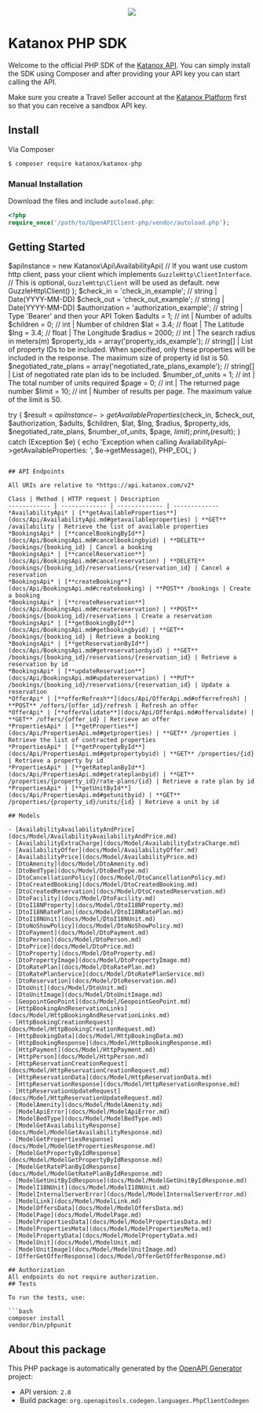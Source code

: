 <p align="center">
  <img src="https://static.katanox.com/blog/icons/ktnx-logo-white-bg.png" />
</p>

# Katanox PHP SDK


Welcome to the official PHP SDK of the [Katanox API](https://docs.katanox.com). You can simply install the SDK using Composer and after providing your API key you can start calling the API. 

Make sure you create a Travel Seller account at the [Katanox Platform](https://app.katanox.com/register) first so that you can receive a sandbox API key.

## Install

Via Composer

``` bash
$ composer require katanox/katanox-php
```

### Manual Installation

Download the files and include `autoload.php`:

```php
<?php
require_once('/path/to/OpenAPIClient-php/vendor/autoload.php');
```

## Getting Started

$apiInstance = new Katanox\Api\AvailabilityApi(
    // If you want use custom http client, pass your client which implements `GuzzleHttp\ClientInterface`.
    // This is optional, `GuzzleHttp\Client` will be used as default.
    new GuzzleHttp\Client()
);
$check_in = 'check_in_example'; // string | Date(YYYY-MM-DD)
$check_out = 'check_out_example'; // string | Date(YYYY-MM-DD)
$authorization = 'authorization_example'; // string | Type 'Bearer' and then your API Token
$adults = 1; // int | Number of adults
$children = 0; // int | Number of children
$lat = 3.4; // float | The Latitude
$lng = 3.4; // float | The Longitude
$radius = 2000; // int | The search radius in meters(m)
$property_ids = array('property_ids_example'); // string[] | List of property IDs to be included. When specified, only these properties will be included in the response. The maximum size of property id list is 50.
$negotiated_rate_plans = array('negotiated_rate_plans_example'); // string[] | List of negotiated rate plan ids to be included.
$number_of_units = 1; // int | The total number of units required
$page = 0; // int | The returned page number
$limit = 10; // int | Number of results per page. The maximum value of the limit is 50.

try {
    $result = $apiInstance->getAvailableProperties($check_in, $check_out, $authorization, $adults, $children, $lat, $lng, $radius, $property_ids, $negotiated_rate_plans, $number_of_units, $page, $limit);
    print_r($result);
} catch (Exception $e) {
    echo 'Exception when calling AvailabilityApi->getAvailableProperties: ', $e->getMessage(), PHP_EOL;
}

```

## API Endpoints

All URIs are relative to *https://api.katanox.com/v2*

Class | Method | HTTP request | Description
------------ | ------------- | ------------- | -------------
*AvailabilityApi* | [**getAvailableProperties**](docs/Api/AvailabilityApi.md#getavailableproperties) | **GET** /availability | Retrieve the list of available properties
*BookingsApi* | [**cancelBookingById**](docs/Api/BookingsApi.md#cancelbookingbyid) | **DELETE** /bookings/{booking_id} | Cancel a booking
*BookingsApi* | [**cancelReservation**](docs/Api/BookingsApi.md#cancelreservation) | **DELETE** /bookings/{booking_id}/reservations/{reservation_id} | Cancel a reservation
*BookingsApi* | [**createBooking**](docs/Api/BookingsApi.md#createbooking) | **POST** /bookings | Create a booking
*BookingsApi* | [**createReservation**](docs/Api/BookingsApi.md#createreservation) | **POST** /bookings/{booking_id}/reservations | Create a reservation
*BookingsApi* | [**getBookingById**](docs/Api/BookingsApi.md#getbookingbyid) | **GET** /bookings/{booking_id} | Retrieve a booking
*BookingsApi* | [**getReservationById**](docs/Api/BookingsApi.md#getreservationbyid) | **GET** /bookings/{booking_id}/reservations/{reservation_id} | Retrieve a reservation by id
*BookingsApi* | [**updateReservation**](docs/Api/BookingsApi.md#updatereservation) | **PUT** /bookings/{booking_id}/reservations/{reservation_id} | Update a reservation
*OfferApi* | [**offerRefresh**](docs/Api/OfferApi.md#offerrefresh) | **POST** /offers/{offer_id}/refresh | Refresh an offer
*OfferApi* | [**offerValidate**](docs/Api/OfferApi.md#offervalidate) | **GET** /offers/{offer_id} | Retrieve an offer
*PropertiesApi* | [**getProperties**](docs/Api/PropertiesApi.md#getproperties) | **GET** /properties | Retrieve the list of contracted properties
*PropertiesApi* | [**getPropertyById**](docs/Api/PropertiesApi.md#getpropertybyid) | **GET** /properties/{id} | Retrieve a property by id
*PropertiesApi* | [**getRateplanById**](docs/Api/PropertiesApi.md#getrateplanbyid) | **GET** /properties/{property_id}/rate-plans/{id} | Retrieve a rate plan by id
*PropertiesApi* | [**getUnitById**](docs/Api/PropertiesApi.md#getunitbyid) | **GET** /properties/{property_id}/units/{id} | Retrieve a unit by id

## Models

- [AvailabilityAvailabilityAndPrice](docs/Model/AvailabilityAvailabilityAndPrice.md)
- [AvailabilityExtraCharge](docs/Model/AvailabilityExtraCharge.md)
- [AvailabilityOffer](docs/Model/AvailabilityOffer.md)
- [AvailabilityPrice](docs/Model/AvailabilityPrice.md)
- [DtoAmenity](docs/Model/DtoAmenity.md)
- [DtoBedType](docs/Model/DtoBedType.md)
- [DtoCancellationPolicy](docs/Model/DtoCancellationPolicy.md)
- [DtoCreatedBooking](docs/Model/DtoCreatedBooking.md)
- [DtoCreatedReservation](docs/Model/DtoCreatedReservation.md)
- [DtoFacility](docs/Model/DtoFacility.md)
- [DtoI18NProperty](docs/Model/DtoI18NProperty.md)
- [DtoI18NRatePlan](docs/Model/DtoI18NRatePlan.md)
- [DtoI18NUnit](docs/Model/DtoI18NUnit.md)
- [DtoNoShowPolicy](docs/Model/DtoNoShowPolicy.md)
- [DtoPayment](docs/Model/DtoPayment.md)
- [DtoPerson](docs/Model/DtoPerson.md)
- [DtoPrice](docs/Model/DtoPrice.md)
- [DtoProperty](docs/Model/DtoProperty.md)
- [DtoPropertyImage](docs/Model/DtoPropertyImage.md)
- [DtoRatePlan](docs/Model/DtoRatePlan.md)
- [DtoRatePlanService](docs/Model/DtoRatePlanService.md)
- [DtoReservation](docs/Model/DtoReservation.md)
- [DtoUnit](docs/Model/DtoUnit.md)
- [DtoUnitImage](docs/Model/DtoUnitImage.md)
- [GeopointGeoPoint](docs/Model/GeopointGeoPoint.md)
- [HttpBookingAndReservationLinks](docs/Model/HttpBookingAndReservationLinks.md)
- [HttpBookingCreationRequest](docs/Model/HttpBookingCreationRequest.md)
- [HttpBookingData](docs/Model/HttpBookingData.md)
- [HttpBookingResponse](docs/Model/HttpBookingResponse.md)
- [HttpPayment](docs/Model/HttpPayment.md)
- [HttpPerson](docs/Model/HttpPerson.md)
- [HttpReservationCreationRequest](docs/Model/HttpReservationCreationRequest.md)
- [HttpReservationData](docs/Model/HttpReservationData.md)
- [HttpReservationResponse](docs/Model/HttpReservationResponse.md)
- [HttpReservationUpdateRequest](docs/Model/HttpReservationUpdateRequest.md)
- [ModelAmenity](docs/Model/ModelAmenity.md)
- [ModelApiError](docs/Model/ModelApiError.md)
- [ModelBedType](docs/Model/ModelBedType.md)
- [ModelGetAvailabilityResponse](docs/Model/ModelGetAvailabilityResponse.md)
- [ModelGetPropertiesResponse](docs/Model/ModelGetPropertiesResponse.md)
- [ModelGetPropertyByIdResponse](docs/Model/ModelGetPropertyByIdResponse.md)
- [ModelGetRatePlanByIdResponse](docs/Model/ModelGetRatePlanByIdResponse.md)
- [ModelGetUnitByIdResponse](docs/Model/ModelGetUnitByIdResponse.md)
- [ModelI18NUnit](docs/Model/ModelI18NUnit.md)
- [ModelInternalServerError](docs/Model/ModelInternalServerError.md)
- [ModelLink](docs/Model/ModelLink.md)
- [ModelOffersData](docs/Model/ModelOffersData.md)
- [ModelPage](docs/Model/ModelPage.md)
- [ModelPropertiesData](docs/Model/ModelPropertiesData.md)
- [ModelPropertiesMeta](docs/Model/ModelPropertiesMeta.md)
- [ModelPropertyData](docs/Model/ModelPropertyData.md)
- [ModelUnit](docs/Model/ModelUnit.md)
- [ModelUnitImage](docs/Model/ModelUnitImage.md)
- [OfferGetOfferResponse](docs/Model/OfferGetOfferResponse.md)

## Authorization
All endpoints do not require authorization.
## Tests

To run the tests, use:

```bash
composer install
vendor/bin/phpunit
```

## About this package

This PHP package is automatically generated by the [OpenAPI Generator](https://openapi-generator.tech) project:

- API version: `2.0`
- Build package: `org.openapitools.codegen.languages.PhpClientCodegen`
